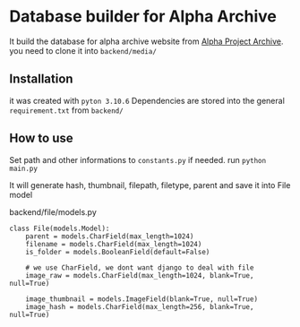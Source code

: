 Database builder for Alpha Archive
==============================

It build the database for alpha archive website from [Alpha Project Archive](https://github.com/The-Alpha-Project/Alpha-Project-Archive). you need to clone it into `backend/media/`

Installation
-----------

it was created with `pyton 3.10.6`
Dependencies are stored into the general `requirement.txt` from `backend/`

How to use
-----------

Set path and other informations to `constants.py` if needed.
run `python main.py`

It will generate hash, thumbnail, filepath, filetype, parent and save it into File model

backend/file/models.py
```
class File(models.Model):
    parent = models.CharField(max_length=1024)
    filename = models.CharField(max_length=1024)
    is_folder = models.BooleanField(default=False)

    # we use CharField, we dont want django to deal with file
    image_raw = models.CharField(max_length=1024, blank=True, null=True)

    image_thumbnail = models.ImageField(blank=True, null=True)
    image_hash = models.CharField(max_length=256, blank=True, null=True)

```